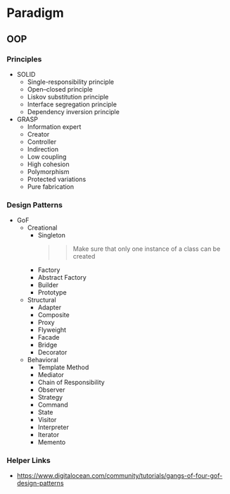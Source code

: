 # Paradigm
## OOP
### Principles
- SOLID
    - Single-responsibility principle
    - Open–closed principle
    - Liskov substitution principle
    - Interface segregation principle
    - Dependency inversion principle
- GRASP
    - Information expert
    - Creator
    - Controller
    - Indirection
    - Low coupling
    - High cohesion
    - Polymorphism
    - Protected variations
    - Pure fabrication
### Design Patterns
- GoF
    - Creational
        - Singleton
            >> Make sure that only one instance of a class can be created
        - Factory
        - Abstract Factory
        - Builder
        - Prototype
    - Structural
        - Adapter
        - Composite
        - Proxy
        - Flyweight
        - Facade
        - Bridge
        - Decorator
    - Behavioral
        - Template Method
        - Mediator
        - Chain of Responsibility
        - Observer
        - Strategy
        - Command
        - State
        - Visitor
        - Interpreter
        - Iterator
        - Memento





### Helper Links
- https://www.digitalocean.com/community/tutorials/gangs-of-four-gof-design-patterns
